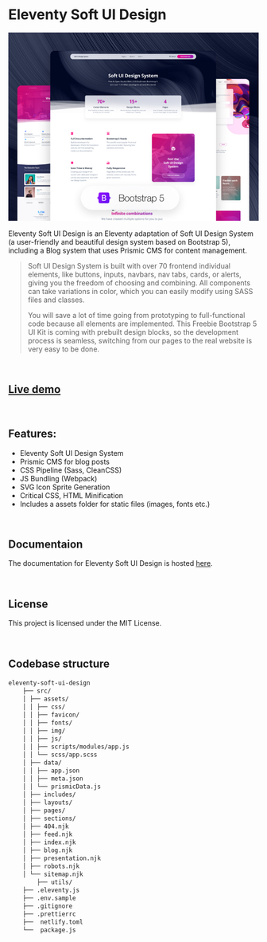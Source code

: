 # Eleventy Soft UI Design

![Thumbnail Image](/thumbnail.jpg)

Eleventy Soft UI Design is an Eleventy adaptation of Soft UI Design System (a user-friendly and beautiful design system based on Bootstrap 5), including a Blog system that uses Prismic CMS for content management.

> Soft UI Design System is built with over 70 frontend individual elements, like buttons, inputs, navbars, nav tabs, cards, or alerts, giving you the freedom of choosing and combining. All components can take variations in color, which you can easily modify using SASS files and classes.
>
> You will save a lot of time going from prototyping to full-functional code because all elements are implemented. This Freebie Bootstrap 5 UI Kit is coming with prebuilt design blocks, so the development process is seamless, switching from our pages to the real website is very easy to be done.

<br />

## [Live demo]()

<br />

## Features:

-   Eleventy Soft UI Design System
-   Prismic CMS for blog posts
-   CSS Pipeline (Sass, CleanCSS)
-   JS Bundling (Webpack)
-   SVG Icon Sprite Generation
-   Critical CSS, HTML Minification
-   Includes a assets folder for static files (images, fonts etc.)

<br />

## Documentaion

The documentation for Eleventy Soft UI Design is hosted [here]().

<br />

## License

This project is licensed under the MIT License.

<br />

## Codebase structure

```
eleventy-soft-ui-design
    ├── src/
    │ ├── assets/
    │ │ ├── css/
    │ │ ├── favicon/
    │ │ ├── fonts/
    │ │ ├── img/
    │ │ ├── js/
    │ │ ├── scripts/modules/app.js
    │ │ └── scss/app.scss
    │ ├── data/
    │ │ ├── app.json
    │ │ ├── meta.json
    │ │ └── prismicData.js
    │ ├── includes/
    │ ├── layouts/
    │ ├── pages/
    │ ├── sections/
    │ ├── 404.njk
    │ ├── feed.njk
    │ ├── index.njk
    │ ├── blog.njk
    │ ├── presentation.njk
    │ ├── robots.njk
    │ └── sitemap.njk
		├── utils/
    ├── .eleventy.js
    ├── .env.sample
    ├── .gitignore
    ├── .prettierrc
    ├──  netlify.toml
    └──  package.js
```

<br />
